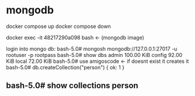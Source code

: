# mongodb

docker compose up
docker compose down

docker exec -it 48217290a098 bash  <- (mongodb image)

login into mongo db:
bash-5.0# mongosh mongodb://127.0.0.1:27017 -u rootuser -p rootpass
bash-5.0# show dbs
    admin       100.00 KiB
    config       92.00 KiB
    local        72.00 KiB
bash-5.0# use amigoscode  <- if doesnt exist it creates it
bash-5.0# db.createCollection("person")
{ ok: 1 }

bash-5.0# show collections
person
-------------------------------------------------
